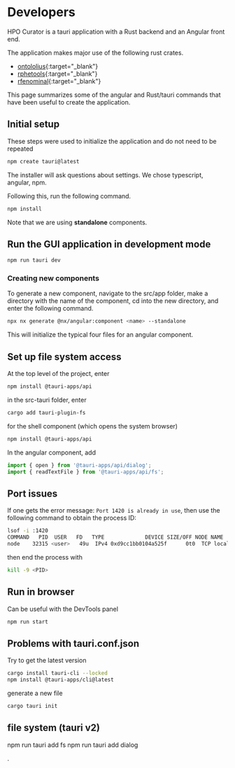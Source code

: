 # Developers

HPO Curator is a tauri application with a Rust backend and an Angular front end.

The application makes major use of the following rust crates.

- [ontololius](https://docs.rs/ontolius/latest/ontolius/){:target="\_blank"}
- [rphetools](https://github.com/P2GX/rphetools){:target="\_blank"}
- [rfenominal](https://github.com/P2GX/rfenominal){:target="\_blank"}


This page summarizes some of the angular and Rust/tauri commands that have been useful to create the application.


## Initial setup
These steps were used to initialize the application and do not need to be repeated
```bash 
npm create tauri@latest
```
The installer will ask questions about settings. We chose typescript, angular, npm.

Following this, run the following command.

```bash 
npm install
```

Note that we are using **standalone** components.

## Run the GUI application in development mode
```bash 
npm run tauri dev
```



### Creating new components
To generate a new component, navigate to the src/app folder, make a directory with the name of the component, cd into the new directory, 
and enter the following command.
```bash 
npx nx generate @nx/angular:component <name> --standalone
```
This will initialize the typical four files for an angular component.




## Set up file system access
At the top level of the project, enter
```bash
npm install @tauri-apps/api
```

in the src-tauri folder, enter
```bash
cargo add tauri-plugin-fs
```

for the shell component (which opens the system browser)
```bash
npm install @tauri-apps/api
```


In the angular component, add 
```javascript
import { open } from '@tauri-apps/api/dialog';
import { readTextFile } from '@tauri-apps/api/fs';

```


## Port issues
If one gets the error message: ``Port 1420 is already in use``, then use the following command to obtain the process ID:
```bash
lsof -i :1420
COMMAND   PID  USER   FD   TYPE             DEVICE SIZE/OFF NODE NAME
node    32315 <user>   49u  IPv4 0xd9cc1bb0104a525f      0t0  TCP localhost:timbuktu-srv4 (LISTEN)
```
then end the process with
```bash
kill -9 <PID>
```

## Run in browser
Can be useful with the DevTools panel
```bash
npm run start
```


## Problems with tauri.conf.json

Try to get the latest version
```bash
cargo install tauri-cli --locked
npm install @tauri-apps/cli@latest
``` 
generate a new file
```bash
cargo tauri init
``` 


## file system (tauri v2)

npm run tauri add fs
npm run tauri add dialog

.